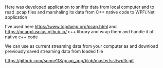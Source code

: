 Here was developed application to  sniffer data from local computer  and to read .pcap files and marshaling  its data from  C++ native code to WPF/.Net  application

I've used here https://www.tcpdump.org/pcap.html and https://pcapplusplus.github.io/  c++ library and wrap them and handle it of native c++ code

We can use as current streaming data from your computer as and download  previously saved streaming data from loaded file

https://github.com/sonne118/pcap_app/blob/master/ssl/wpf5.gif

